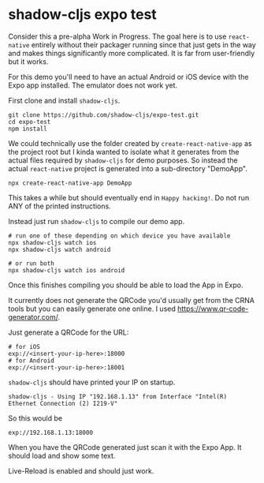 # shadow-cljs expo test

Consider this a pre-alpha Work in Progress. The goal here is to use `react-native` entirely without their packager running since that just gets in the way and makes things significantly more complicated. It is far from user-friendly but it works.

For this demo you'll need to have an actual Android or iOS device with the Expo app installed. The emulator does not work yet.

First clone and install `shadow-cljs`.

```
git clone https://github.com/shadow-cljs/expo-test.git
cd expo-test
npm install
```

We could technically use the folder created by `create-react-native-app` as the project root but I kinda wanted to isolate what it generates from the actual files required by `shadow-cljs` for demo purposes. So instead the actual `react-native` project is generated into a sub-directory "DemoApp".

```
npx create-react-native-app DemoApp
```

This takes a while but should eventually end in `Happy hacking!`. Do not run ANY of the printed instructions.

Instead just run `shadow-cljs` to compile our demo app.

```
# run one of these depending on which device you have available
npx shadow-cljs watch ios
npx shadow-cljs watch android

# or run both
npx shadow-cljs watch ios android
```

Once this finishes compiling you should be able to load the App in Expo.

It currently does not generate the QRCode you'd usually get from the CRNA tools but you can easily generate one online. I used https://www.qr-code-generator.com/.

Just generate a QRCode for the URL:

```
# for iOS
exp://<insert-your-ip-here>:18000
# for Android
exp://<insert-your-ip-here>:18001
```

`shadow-cljs` should have printed your IP on startup.

```
shadow-cljs - Using IP "192.168.1.13" from Interface "Intel(R) Ethernet Connection (2) I219-V"
```

So this would be

```
exp://192.168.1.13:18000
```

When you have the QRCode generated just scan it with the Expo App. It should load and show some text.

Live-Reload is enabled and should just work.